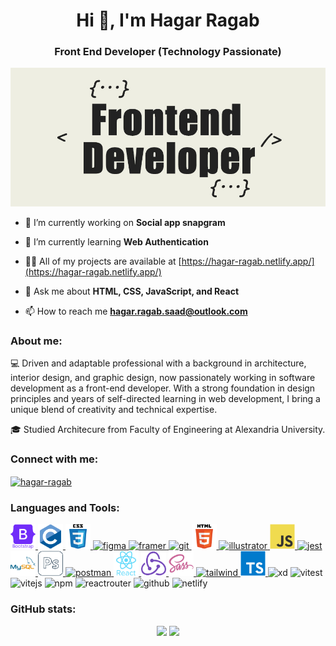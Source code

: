 <h1 align="center">Hi 👋, I'm Hagar Ragab</h1>
<h3 align="center">Front End Developer (Technology Passionate)</h3>

<p  align="center" >
  <img src="./public/poster.jpg" alt="poster" />
</p>

-   🔭 I’m currently working on **Social app snapgram**

-   🌱 I’m currently learning **Web Authentication**

-   👨‍💻 All of my projects are available at [https://hagar-ragab.netlify.app/](https://hagar-ragab.netlify.app/)

-   💬 Ask me about **HTML, CSS, JavaScript, and React**

-   📫 How to reach me **hagar.ragab.saad@outlook.com**

<h3 align="left">About me:</h3>
<p align="left">
💻 Driven and adaptable professional with a background in architecture, interior design, and graphic design, now passionately working in software development as a front-end developer. With a strong   foundation in design principles and years of self-directed learning in web development, I bring a unique blend of creativity and technical expertise.
  
🎓 Studied Architecure from Faculty of Engineering at Alexandria University.
</p>

<h3 align="left">Connect with me:</h3>
<p align="left">
<a href="https://linkedin.com/in/hagar-ragab" target="blank"><img align="center" src="https://raw.githubusercontent.com/rahuldkjain/github-profile-readme-generator/master/src/images/icons/Social/linked-in-alt.svg" alt="hagar-ragab" height="30" width="40" /></a>
</p>

<h3 align="left">Languages and Tools:</h3>
<p align="left"> <a href="https://getbootstrap.com" target="_blank" rel="noreferrer"> <img src="https://raw.githubusercontent.com/devicons/devicon/master/icons/bootstrap/bootstrap-plain-wordmark.svg" alt="bootstrap" width="40" height="40"/> </a> <a href="https://www.cprogramming.com/" target="_blank" rel="noreferrer"> <img src="https://raw.githubusercontent.com/devicons/devicon/master/icons/c/c-original.svg" alt="c" width="40" height="40"/> </a> <a href="https://www.w3schools.com/css/" target="_blank" rel="noreferrer"> <img src="https://raw.githubusercontent.com/devicons/devicon/master/icons/css3/css3-original-wordmark.svg" alt="css3" width="40" height="40"/> </a> <a href="https://www.figma.com/" target="_blank" rel="noreferrer"> <img src="https://www.vectorlogo.zone/logos/figma/figma-icon.svg" alt="figma" width="40" height="40"/> </a> <a href="https://www.framer.com/" target="_blank" rel="noreferrer"> <img src="https://www.vectorlogo.zone/logos/framer/framer-icon.svg" alt="framer" width="40" height="40"/> </a> <a href="https://git-scm.com/" target="_blank" rel="noreferrer"> <img src="https://www.vectorlogo.zone/logos/git-scm/git-scm-icon.svg" alt="git" width="40" height="40"/> </a> <a href="https://www.w3.org/html/" target="_blank" rel="noreferrer"> <img src="https://raw.githubusercontent.com/devicons/devicon/master/icons/html5/html5-original-wordmark.svg" alt="html5" width="40" height="40"/> </a> <a href="https://www.adobe.com/in/products/illustrator.html" target="_blank" rel="noreferrer"> <img src="https://www.vectorlogo.zone/logos/adobe_illustrator/adobe_illustrator-icon.svg" alt="illustrator" width="40" height="40"/> </a> <a href="https://developer.mozilla.org/en-US/docs/Web/JavaScript" target="_blank" rel="noreferrer"> <img src="https://raw.githubusercontent.com/devicons/devicon/master/icons/javascript/javascript-original.svg" alt="javascript" width="40" height="40"/> </a> <a href="https://jestjs.io" target="_blank" rel="noreferrer"> <img src="https://www.vectorlogo.zone/logos/jestjsio/jestjsio-icon.svg" alt="jest" width="40" height="40"/> </a> <a href="https://www.mysql.com/" target="_blank" rel="noreferrer"> <img src="https://raw.githubusercontent.com/devicons/devicon/master/icons/mysql/mysql-original-wordmark.svg" alt="mysql" width="40" height="40"/> </a> <a href="https://www.photoshop.com/en" target="_blank" rel="noreferrer"> <img src="https://raw.githubusercontent.com/devicons/devicon/master/icons/photoshop/photoshop-line.svg" alt="photoshop" width="40" height="40"/> </a> <a href="https://postman.com" target="_blank" rel="noreferrer"> <img src="https://www.vectorlogo.zone/logos/getpostman/getpostman-icon.svg" alt="postman" width="40" height="40"/> </a> <a href="https://reactjs.org/" target="_blank" rel="noreferrer"> <img src="https://raw.githubusercontent.com/devicons/devicon/master/icons/react/react-original-wordmark.svg" alt="react" width="40" height="40"/> </a> <a href="https://redux.js.org" target="_blank" rel="noreferrer"> <img src="https://raw.githubusercontent.com/devicons/devicon/master/icons/redux/redux-original.svg" alt="redux" width="40" height="40"/> </a> <a href="https://sass-lang.com" target="_blank" rel="noreferrer"> <img src="https://raw.githubusercontent.com/devicons/devicon/master/icons/sass/sass-original.svg" alt="sass" width="40" height="40"/> </a> <a href="https://tailwindcss.com/" target="_blank" rel="noreferrer"> <img src="https://www.vectorlogo.zone/logos/tailwindcss/tailwindcss-icon.svg" alt="tailwind" width="40" height="40"/> </a> <a href="https://www.typescriptlang.org/" target="_blank" rel="noreferrer"> <img src="https://raw.githubusercontent.com/devicons/devicon/master/icons/typescript/typescript-original.svg" alt="typescript" width="40" height="40"/> </a> <a href="https://www.adobe.com/products/xd.html" target="_blank" rel="noreferrer"><a> <img src="https://cdn.jsdelivr.net/gh/devicons/devicon@latest/icons/xd/xd-plain.svg" width="40" height="40" alt="xd" /> </a> <img width="40" height="40" src="https://cdn.jsdelivr.net/gh/devicons/devicon@latest/icons/vitest/vitest-original.svg" alt="vitest" /> <img width="40" height="40" src="https://cdn.jsdelivr.net/gh/devicons/devicon@latest/icons/vitejs/vitejs-original.svg" alt="vitejs" /> <img width="40" height="40" src="https://cdn.jsdelivr.net/gh/devicons/devicon@latest/icons/npm/npm-original-wordmark.svg" alt="npm" /> <img width="40" height="40" src="https://cdn.jsdelivr.net/gh/devicons/devicon@latest/icons/reactrouter/reactrouter-original.svg" alt="reactrouter" /> <img width="40" height="40" src="https://cdn.jsdelivr.net/gh/devicons/devicon/icons/github/github-original.svg" alt="github" /> <img width="40" height="40" src="https://cdn.jsdelivr.net/gh/devicons/devicon@latest/icons/netlify/netlify-original.svg" alt="netlify" /></p>

<h3 align="left">GitHub stats:</h3>
<p align="center">
  <img src="https://github-readme-stats.vercel.app/api?username=hagarragab&theme=noctis_minimus&hide_border=false&include_all_commits=false&count_private=false" />
  <img src="https://github-readme-stats.vercel.app/api/top-langs/?username=hagarragab&theme=noctis_minimus&hide_border=false&include_all_commits=false&count_private=false&layout=compact" />
</p>
